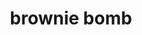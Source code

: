 ---
id: 5b4ebcbb496b470014a9c74b
servings:
notes:
directions:
ingredients:
rating: 0
ease:
img:
category: dessert
href: 'https://myincrediblerecipes.com/brownie-bomb-bars/'
totalTime:
cookTime:
prepTime:
title: brownie bomb
slug: brownie-bomb
---